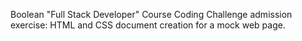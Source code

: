Boolean "Full Stack Developer" Course Coding Challenge admission exercise: HTML and CSS document creation for a mock web page.
